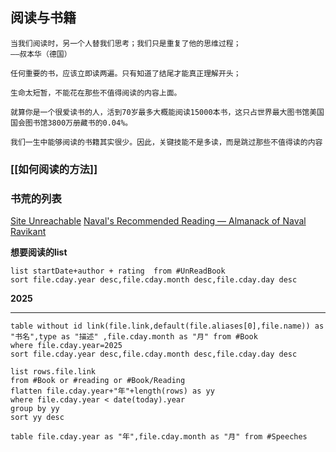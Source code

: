 
## 阅读与书籍


```ad-help
当我们阅读时，另一个人替我们思考；我们只是重复了他的思维过程；
——叔本华（德国）
```


```ad-note
任何重要的书，应该立即读两遍。只有知道了结尾才能真正理解开头；

生命太短暂，不能花在那些不值得阅读的内容上面。

就算你是一个很爱读书的人，活到70岁最多大概能阅读15000本书，这只占世界最大图书馆美国国会图书馆3800万册藏书的0.04%。

我们一生中能够阅读的书籍其实很少。因此，关键技能不是多读，而是跳过那些不值得读的内容
```

### [[如何阅读的方法]]


### 书荒的列表
[Site Unreachable](https://sive.rs/book) 
[Naval's Recommended Reading — Almanack of Naval Ravikant](https://www.navalmanack.com/navals-recommended-reading)


**想要阅读的list**
```dataview
list startDate+author + rating  from #UnReadBook 
sort file.cday.year desc,file.cday.month desc,file.cday.day desc
```


**2025**
____
```dataview
table without id link(file.link,default(file.aliases[0],file.name)) as "书名",type as "描述" ,file.cday.month as "月" from #Book 
where file.cday.year=2025
sort file.cday.year desc,file.cday.month desc,file.cday.day desc
```


```dataview
list rows.file.link
from #Book or #reading or #Book/Reading
flatten file.cday.year+"年"+length(rows) as yy
where file.cday.year < date(today).year
group by yy
sort yy desc
```





```dataview
table file.cday.year as "年",file.cday.month as "月" from #Speeches 
```